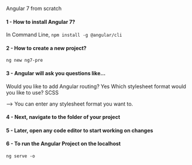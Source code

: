 Angular 7 from scratch 

#### 1 - How to install Angular 7? 
In Command Line, 
`npm install -g @angular/cli`

#### 2 - How to create a new project? 
`ng new ng7-pre`

#### 3 - Angular will ask you questions like...
Would you like to add Angular routing? Yes
Which stylesheet format would you like to use? SCSS

--> You can enter any stylesheet format you want to. 

#### 4 - Next, navigate to the folder of your project

#### 5 - Later, open any code editor to start working on changes

#### 6 - To run the Angular Project on the localhost 
`ng serve -o`

